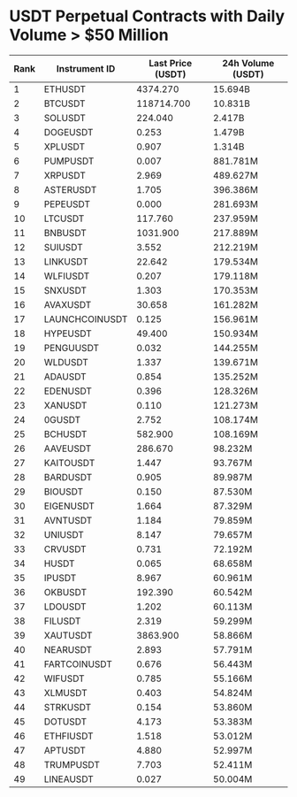 # USDT Perpetual Contracts with Daily Volume > $50 Million

| Rank | Instrument ID | Last Price (USDT) | 24h Volume (USDT) |
|------|---------------|-------------------|-------------------|
| 1 | ETHUSDT | 4374.270 | 15.694B |
| 2 | BTCUSDT | 118714.700 | 10.831B |
| 3 | SOLUSDT | 224.040 | 2.417B |
| 4 | DOGEUSDT | 0.253 | 1.479B |
| 5 | XPLUSDT | 0.907 | 1.314B |
| 6 | PUMPUSDT | 0.007 | 881.781M |
| 7 | XRPUSDT | 2.969 | 489.627M |
| 8 | ASTERUSDT | 1.705 | 396.386M |
| 9 | PEPEUSDT | 0.000 | 281.693M |
| 10 | LTCUSDT | 117.760 | 237.959M |
| 11 | BNBUSDT | 1031.900 | 217.889M |
| 12 | SUIUSDT | 3.552 | 212.219M |
| 13 | LINKUSDT | 22.642 | 179.534M |
| 14 | WLFIUSDT | 0.207 | 179.118M |
| 15 | SNXUSDT | 1.303 | 170.353M |
| 16 | AVAXUSDT | 30.658 | 161.282M |
| 17 | LAUNCHCOINUSDT | 0.125 | 156.961M |
| 18 | HYPEUSDT | 49.400 | 150.934M |
| 19 | PENGUUSDT | 0.032 | 144.255M |
| 20 | WLDUSDT | 1.337 | 139.671M |
| 21 | ADAUSDT | 0.854 | 135.252M |
| 22 | EDENUSDT | 0.396 | 128.326M |
| 23 | XANUSDT | 0.110 | 121.273M |
| 24 | 0GUSDT | 2.752 | 108.174M |
| 25 | BCHUSDT | 582.900 | 108.169M |
| 26 | AAVEUSDT | 286.670 | 98.232M |
| 27 | KAITOUSDT | 1.447 | 93.767M |
| 28 | BARDUSDT | 0.905 | 89.987M |
| 29 | BIOUSDT | 0.150 | 87.530M |
| 30 | EIGENUSDT | 1.664 | 87.329M |
| 31 | AVNTUSDT | 1.184 | 79.859M |
| 32 | UNIUSDT | 8.147 | 79.657M |
| 33 | CRVUSDT | 0.731 | 72.192M |
| 34 | HUSDT | 0.065 | 68.658M |
| 35 | IPUSDT | 8.967 | 60.961M |
| 36 | OKBUSDT | 192.390 | 60.542M |
| 37 | LDOUSDT | 1.202 | 60.113M |
| 38 | FILUSDT | 2.319 | 59.299M |
| 39 | XAUTUSDT | 3863.900 | 58.866M |
| 40 | NEARUSDT | 2.893 | 57.791M |
| 41 | FARTCOINUSDT | 0.676 | 56.443M |
| 42 | WIFUSDT | 0.785 | 55.166M |
| 43 | XLMUSDT | 0.403 | 54.824M |
| 44 | STRKUSDT | 0.154 | 53.860M |
| 45 | DOTUSDT | 4.173 | 53.383M |
| 46 | ETHFIUSDT | 1.518 | 53.012M |
| 47 | APTUSDT | 4.880 | 52.997M |
| 48 | TRUMPUSDT | 7.703 | 52.411M |
| 49 | LINEAUSDT | 0.027 | 50.004M |
